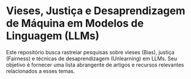 # Vieses, Justiça e Desaprendizagem de Máquina em Modelos de Linguagem (LLMs)

Este repositório busca rastreiar pesquisas sobre vieses (Bias), justiça (Fairness) e técnicas de desaprendizagem (Unlearning) em LLMs. Seu objetivo é fornecer uma lista abrangente de artigos e recursos relevantes relacionados a esses temas.


